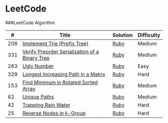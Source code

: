 LeetCode
========

###LeetCode Algorithm

| # | Title | Solution | Difficulty |
|---| ----- | -------- | ---------- |
|208|[Implement Trie (Prefix Tree)](./problems/208_implement_trie.md) |[Ruby](./algorithms/ruby/208_implement_trie.rb)|Medium|
|331|[Verify Preorder Serialization of a Binary Tree](./problems/331_verify_preorder_serialized_binary_tree.md) | [Ruby](./algorithms/ruby/331_verify_preorder_serialized_binary_tree.rb)|Medium|
|263|[Ugly Number](./problems/263_ugly_number.md) |[Ruby](./algorithms/ruby/263_ugly_number.rb)|Easy|
|329|[Longest Increasing Path in a Matrix](./problems/329_longest_increasing_path_in_a_matrix.md)| [Ruby](./algorithms/ruby/329_longest_increasing_path_in_a_matrix.rb)|Hard|
|153|[Find Minimum in Rotated Sorted Array](./problems/153_find_minimum_in_rotated_sorted_array.md)|[Ruby](./algorithms/ruby/153_find_minimum_in_rotated_sorted_array.rb)|Medium|
|62|[Unique Paths](./problems/62_unique_paths.md)|[Ruby](./algorithms/ruby/62_unique_paths.rb)|Medium|
|42|[Trapping Rain Water](./problems/42_trapping_rain_water.md)|[Ruby](./algorithms/ruby/42_trapping_rain_water.rb)|Hard|
|25|[Reverse Nodes in k-Group](./problems/25_reverse_nodes_in_k-group.md)|[Ruby](./algorithms/ruby/25_reverse_nodes_in_k-group.rb)|Hard|
